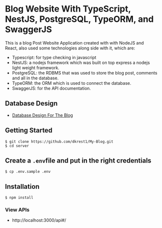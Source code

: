 # Blog Website With TypeScript, NestJS, PostgreSQL, TypeORM, and SwaggerJS

This is a blog Post Website Application created with with NodeJS and React, also used some technologies along side with it, which are:

- Typescript: for type checking in javascript
- NestJS: a nodejs framework which was built on top express a nodejs light weight framework.
- PostgreSQL: the RDBMS that was used to store the blog post, comments and all in the database.
- TypeORM: the ORM which is used to connect the database.
- SwaggerJS: for the API documentation.

## Database Design

- [Database Design For The Blog](https://drawsql.app/teams/oluwatosin/diagrams/blog-database-design/embed)

## Getting Started

```
$ git clone https://github.com/dkrest1/My-Blog.git
$ cd server
```

## Create a `.env`file and put in the right credentials

```
$ cp .env.sample .env
```

## Installation

```
$ npm install
```

### View APIs

- http://localhost:3000/api#/
